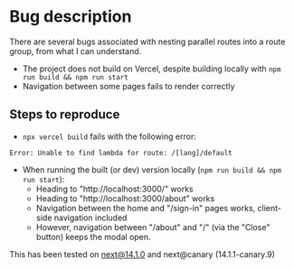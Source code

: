 # Bug description

There are several bugs associated with nesting parallel routes into a route group, from what I can understand.

- The project does not build on Vercel, despite building locally with `npm run build && npm run start`
- Navigation between some pages fails to render correctly

## Steps to reproduce

- `npx vercel build` fails with the following error:

```
Error: Unable to find lambda for route: /[lang]/default
```

- When running the built (or dev) version locally (`npm run build && npm run start`):
  - Heading to "http://localhost:3000/" works
  - Heading to "http://localhost:3000/about" works
  - Navigation between the home and "/sign-in" pages works, client-side navigation included
  - However, navigation between "/about" and "/" (via the "Close" button) keeps the modal open.

This has been tested on next@14.1.0 and next@canary (14.1.1-canary.9)
